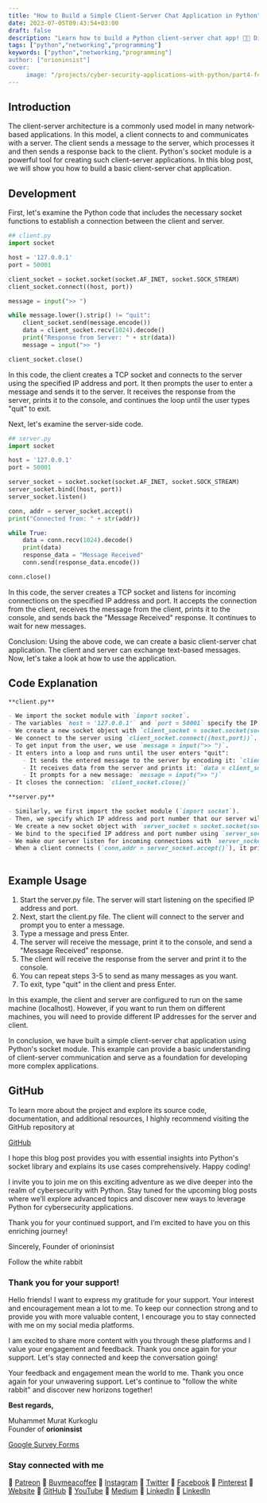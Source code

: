 ```yaml
---
title: "How to Build a Simple Client-Server Chat Application in Python"
date: 2023-07-05T09:43:54+03:00
draft: false
description: "Learn how to build a Python client-server chat app! 🚀📲 Discover the essentials of client-server communication and create your own chat application. #python #networking #programming"
tags: ["python","networking","programming"]
keywords: ["python","networking,"programming"]
author: ["orioninsist"]
cover:
     image: "/projects/cyber-security-applications-with-python/part4-feature-image.png"
---
```


## Introduction
The client-server architecture is a commonly used model in many network-based applications. In this model, a client connects to and communicates with a server. The client sends a message to the server, which processes it and then sends a response back to the client. Python's socket module is a powerful tool for creating such client-server applications. In this blog post, we will show you how to build a basic client-server chat application.

## Development
First, let's examine the Python code that includes the necessary socket functions to establish a connection between the client and server.

```python
## client.py
import socket

host = '127.0.0.1'
port = 50001

client_socket = socket.socket(socket.AF_INET, socket.SOCK_STREAM)
client_socket.connect((host, port))

message = input(">> ")

while message.lower().strip() != "quit":
    client_socket.send(message.encode())
    data = client_socket.recv(1024).decode()
    print("Response from Server: " + str(data))
    message = input(">> ")

client_socket.close()

```

In this code, the client creates a TCP socket and connects to the server using the specified IP address and port. It then prompts the user to enter a message and sends it to the server. It receives the response from the server, prints it to the console, and continues the loop until the user types "quit" to exit.

Next, let's examine the server-side code.

```python
## server.py
import socket

host = '127.0.0.1'
port = 50001

server_socket = socket.socket(socket.AF_INET, socket.SOCK_STREAM)
server_socket.bind((host, port))
server_socket.listen()

conn, addr = server_socket.accept()
print("Connected from: " + str(addr))

while True:
    data = conn.recv(1024).decode()
    print(data)
    response_data = "Message Received"
    conn.send(response_data.encode())

conn.close()

```

In this code, the server creates a TCP socket and listens for incoming connections on the specified IP address and port. It accepts the connection from the client, receives the message from the client, prints it to the console, and sends back the "Message Received" response. It continues to wait for new messages.

Conclusion: Using the above code, we can create a basic client-server chat application. The client and server can exchange text-based messages. Now, let's take a look at how to use the application.

## Code Explanation

```markdown
**client.py**

- We import the socket module with `import socket`.
- The variables `host = '127.0.0.1'` and `port = 50001` specify the IP address and port number to connect to the server.
- We create a new socket object with `client_socket = socket.socket(socket.AF_INET,socket.SOCK_STREAM)`.
- We connect to the server using `client_socket.connect((host,port))`.
- To get input from the user, we use `message = input(">> ")`.
- It enters into a loop and runs until the user enters "quit":
    - It sends the entered message to the server by encoding it: `client_socket.send(message.encode())`
    - It receives data from the server and prints it: `data = client_socket.recv(1024).decode()`
    - It prompts for a new message: `message = input(">> ")`
- It closes the connection: `client_socket.close()`

**server.py**

- Similarly, we first import the socket module (`import socket`).
- Then, we specify which IP address and port number that our server will listen on (`host = '127.0.0.1'`, 	`port = 50001`).
- We create a new socket object with `server_socket = socket.socket(socket.AF_INET,socket.SOCK_STREAM)`.
- We bind to the specified IP address and port number using `server_socket.bind((host,port))`.
- We make our server listen for incoming connections with `server_socket.listen()`.
- When a client connects (`conn,addr = server_socket.accept()`), it prints "connected from :"+str(addr) on screen.
    

```

## Example Usage

1. Start the server.py file. The server will start listening on the specified IP address and port.
2. Next, start the client.py file. The client will connect to the server and prompt you to enter a message.
3. Type a message and press Enter.
4. The server will receive the message, print it to the console, and send a "Message Received" response.
5. The client will receive the response from the server and print it to the console.
6. You can repeat steps 3-5 to send as many messages as you want.
7. To exit, type "quit" in the client and press Enter.

In this example, the client and server are configured to run on the same machine (localhost). However, if you want to run them on different machines, you will need to provide different IP addresses for the server and client.

In conclusion, we have built a simple client-server chat application using Python's socket module. This example can provide a basic understanding of client-server communication and serve as a foundation for developing more complex applications.

## GitHub

To learn more about the project and explore its source code, documentation, and additional resources, I highly recommend visiting the GitHub repository at

[GitHub](https://github.com/orioninsist/cyber-security-applications-with-python)

I hope this blog post provides you with essential insights into Python's socket library and explains its use cases comprehensively. Happy coding!

I invite you to join me on this exciting adventure as we dive deeper into the realm of cybersecurity with Python. Stay tuned for the upcoming blog posts where we’ll explore advanced topics and discover new ways to leverage Python for cybersecurity applications.

Thank you for your continued support, and I’m excited to have you on this enriching journey!

Sincerely, Founder of orioninsist

Follow the white rabbit

### Thank you for your support! 

Hello friends! I want to express my gratitude for your support. Your interest and encouragement mean a lot to me. To keep our connection strong and to provide you with more valuable content, I encourage you to stay connected with me on my social media platforms.

I am excited to share more content with you through these platforms and I value your engagement and feedback. Thank you once again for your support. Let's stay connected and keep the conversation going!

Your feedback and engagement mean the world to me. Thank you once again for your unwavering support.
Let's continue to "follow the white rabbit" and discover new horizons together!

**Best regards,**

Muhammet Murat Kurkoglu\
Founder of **orioninsist**

[Google Survey Forms](https://forms.gle/4HFFXTpnesjA7jrY8)

### Stay connected with me

🔗 [Patreon](https://www.patreon.com/orioninsist)
🔗 [Buymeacoffee](https://www.buymeacoffee.com/orioninsist)
🔗 [Instagram](https://www.instagram.com/insistorion/)
🔗 [Twitter](https://twitter.com/InsistOrion/)
🔗 [Facebook](https://www.facebook.com/insistorion)
🔗 [Pinterest](https://www.pinterest.com/orioninsist/)
🔗 [Website](https://orioninsist.org/)
🔗 [GitHub](https://github.com/orioninsist)
🔗 [YouTube](https://www.youtube.com/@orioninsist-official/)
🔗 [Medium](https://orioninsist.dev/)
🔗 [LinkedIn](https://www.linkedin.com/in/muhammet-murat-kurkoglu/)
🔗 [LinkedIn](https://www.linkedin.com/company/orioninsist/)
